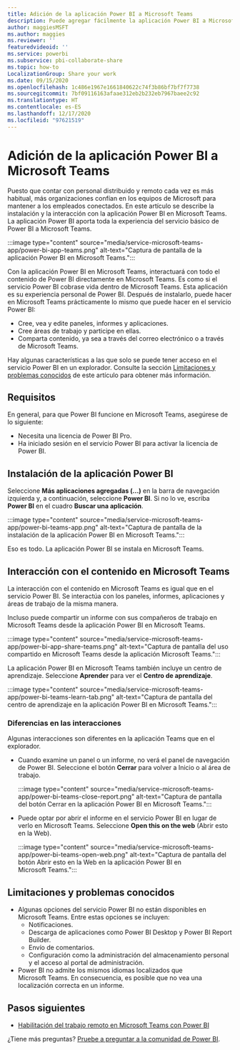 ```yaml
---
title: Adición de la aplicación Power BI a Microsoft Teams
description: Puede agregar fácilmente la aplicación Power BI a Microsoft Teams. La aplicación Power BI aporta toda la experiencia del servicio básico de Power BI a Microsoft Teams.
author: maggiesMSFT
ms.author: maggies
ms.reviewer: ''
featuredvideoid: ''
ms.service: powerbi
ms.subservice: pbi-collaborate-share
ms.topic: how-to
LocalizationGroup: Share your work
ms.date: 09/15/2020
ms.openlocfilehash: 1c486e1967e1661840622c74f3b86bf7bf7f7738
ms.sourcegitcommit: 7bf09116163afaae312eb2b232eb7967baee2c92
ms.translationtype: HT
ms.contentlocale: es-ES
ms.lasthandoff: 12/17/2020
ms.locfileid: "97621519"
---
```

# <a name="add-the-power-bi-app-to-microsoft-teams"></a>Adición de la aplicación Power BI a Microsoft Teams

Puesto que contar con personal distribuido y remoto cada vez es más habitual, más organizaciones confían en los equipos de Microsoft para mantener a los empleados conectados. En este artículo se describe la instalación y la interacción con la aplicación Power BI en Microsoft Teams. La aplicación Power BI aporta toda la experiencia del servicio básico de Power BI a Microsoft Teams.

:::image type="content" source="media/service-microsoft-teams-app/power-bi-app-teams.png" alt-text="Captura de pantalla de la aplicación Power BI en Microsoft Teams.":::

Con la aplicación Power BI en Microsoft Teams, interactuará con todo el contenido de Power BI directamente en Microsoft Teams. Es como si el servicio Power BI cobrase vida dentro de Microsoft Teams. Esta aplicación es su experiencia personal de Power BI. Después de instalarlo, puede hacer en Microsoft Teams prácticamente lo mismo que puede hacer en el servicio Power BI:

- Cree, vea y edite paneles, informes y aplicaciones.
- Cree áreas de trabajo y participe en ellas.
- Comparta contenido, ya sea a través del correo electrónico o a través de Microsoft Teams.

Hay algunas características a las que solo se puede tener acceso en el servicio Power BI en un explorador. Consulte la sección [Limitaciones y problemas conocidos](#known-issues-and-limitations) de este artículo para obtener más información.

## <a name="requirements"></a>Requisitos

En general, para que Power BI funcione en Microsoft Teams, asegúrese de lo siguiente:

- Necesita una licencia de Power BI Pro.
- Ha iniciado sesión en el servicio Power BI para activar la licencia de Power BI.

## <a name="install-the-power-bi-app"></a>Instalación de la aplicación Power BI

Seleccione **Más aplicaciones agregadas (...)** en la barra de navegación izquierda y, a continuación, seleccione **Power BI**. Si no lo ve, escriba **Power BI** en el cuadro **Buscar una aplicación**.

:::image type="content" source="media/service-microsoft-teams-app/power-bi-teams-app.png" alt-text="Captura de pantalla de la instalación de la aplicación Power BI en Microsoft Teams.":::

Eso es todo. La aplicación Power BI se instala en Microsoft Teams.

## <a name="interact-with-your-content-in-microsoft-teams"></a>Interacción con el contenido en Microsoft Teams

La interacción con el contenido en Microsoft Teams es igual que en el servicio Power BI. Se interactúa con los paneles, informes, aplicaciones y áreas de trabajo de la misma manera. 

Incluso puede compartir un informe con sus compañeros de trabajo en Microsoft Teams desde la aplicación Power BI en Microsoft Teams.

:::image type="content" source="media/service-microsoft-teams-app/power-bi-app-share-teams.png" alt-text="Captura de pantalla del uso compartido en Microsoft Teams desde la aplicación Microsoft Teams.":::

La aplicación Power BI en Microsoft Teams también incluye un centro de aprendizaje. Seleccione **Aprender** para ver el **Centro de aprendizaje**.

:::image type="content" source="media/service-microsoft-teams-app/power-bi-teams-learn-tab.png" alt-text="Captura de pantalla del centro de aprendizaje en la aplicación Power BI en Microsoft Teams.":::

### <a name="differences-in-interactions"></a>Diferencias en las interacciones

Algunas interacciones son diferentes en la aplicación Teams que en el explorador.

- Cuando examine un panel o un informe, no verá el panel de navegación de Power BI. Seleccione el botón **Cerrar** para volver a Inicio o al área de trabajo.

    :::image type="content" source="media/service-microsoft-teams-app/power-bi-teams-close-report.png" alt-text="Captura de pantalla del botón Cerrar en la aplicación Power BI en Microsoft Teams.":::

- Puede optar por abrir el informe en el servicio Power BI en lugar de verlo en Microsoft Teams. Seleccione **Open this on the web** (Abrir esto en la Web).

    :::image type="content" source="media/service-microsoft-teams-app/power-bi-teams-open-web.png" alt-text="Captura de pantalla del botón Abrir esto en la Web en la aplicación Power BI en Microsoft Teams.":::

## <a name="known-issues-and-limitations"></a>Limitaciones y problemas conocidos

- Algunas opciones del servicio Power BI no están disponibles en Microsoft Teams. Entre estas opciones se incluyen:
    - Notificaciones.
    - Descarga de aplicaciones como Power BI Desktop y Power BI Report Builder.
    - Envío de comentarios.
    - Configuración como la administración del almacenamiento personal y el acceso al portal de administración.
- Power BI no admite los mismos idiomas localizados que Microsoft Teams. En consecuencia, es posible que no vea una localización correcta en un informe.

## <a name="next-steps"></a>Pasos siguientes

- [Habilitación del trabajo remoto en Microsoft Teams con Power BI](service-collaborate-microsoft-teams.md)

¿Tiene más preguntas? [Pruebe a preguntar a la comunidad de Power BI](https://community.powerbi.com/).
